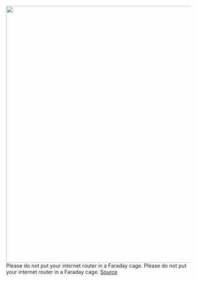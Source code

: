 <img src='https://cdn.vox-cdn.com/uploads/chorus_image/image/50858597/tldr-logo.1473954443.png' width='700px' /><br/>
Please do not put your internet router in a Faraday cage. Please do not put your internet router in a Faraday cage.
<a href='https://www.theverge.com/tldr/22150497/wi-fi-router-faraday-cage-electromagnetic-radiation-conspiracy-theory-scam'> Source <a/>